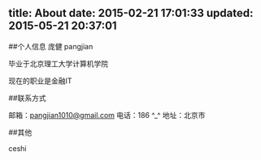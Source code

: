 title: About
date: 2015-02-21 17:01:33
updated: 2015-05-21 20:37:01
---

##个人信息
庞健 pangjian

毕业于北京理工大学计算机学院

现在的职业是金融IT

##联系方式

邮箱：<pangjian1010@gmail.com>
电话：186 ^_^
地址：北京市

##其他

ceshi